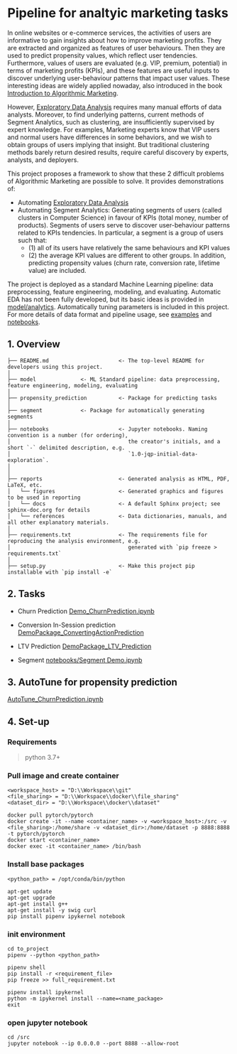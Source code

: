 # Pipeline for analtyic marketing tasks

In online websites or e-commerce services, the activities of users are informative to gain insights about how to improve marketing profits. They are extracted and organized as features of user behaviours. Then they are used to predict propensity values, which reflect user tendencies. Furthermore, values of users are evaluated (e.g. VIP, premium, potential) in terms of marketing profits (KPIs), and these features are useful inputs to discover underlying user-behaviour patterns that impact user values. These interesting ideas are widely applied nowaday, also introduced in the book [Introduction to Algorithmic Marketing](https://www.algorithmicmarketingbook.com). 

However, [Exploratory Data Analysis](https://en.wikipedia.org/wiki/Exploratory_data_analysis) requires many manual efforts of data analysts. Moreover, to find underlying patterns, current methods of Segment Analytics, such as clustering, are insufficiently supervised by expert knowledge. For examples, Marketing experts know that VIP users and normal users have differences in some behaviors, and we wish to obtain groups of users implying that insight. But traditional clustering methods barely return desired results, require careful discovery by experts, analysts, and deployers.

This project proposes a framework to show that these 2 difficult problems of Algorithmic Marketing are possible to solve. It provides demonstrations of: 
- Automating [Exploratory Data Analysis](https://en.wikipedia.org/wiki/Exploratory_data_analysis)
- Automating Segment Analytics: Generating segments of users (called clusters in Computer Science) in favour of KPIs (total money, number of products). Segments of users serve to discover user-behaviour patterns related to KPIs tendencies. In particular, a segment is a group of users such that: 
	- (1) all of its users have relatively the same behaviours and KPI values
	- (2) the average KPI values are different to other groups.
In addition, predicting propensity values (churn rate, conversion rate, lifetime value) are included.

The project is deployed as a standard Machine Learning pipeline: data preprocessing, feature engineering, modeling, and evaluating. Automatic EDA has not been fully developed, but its basic ideas is provided in [model/analytics](model/analytics). 
Automatically tuning parameters is included in this project. 
For more details of data format and pipeline usage, see [examples](examples) and [notebooks](notebooks).

## 1. Overview

```
├── README.md                      <- The top-level README for developers using this project.
│
├── model			   <- ML Standard pipeline: data preprocessing, feature engineering, modeling, evaluating
│
├── propensity_prediction          <- Package for predicting tasks 
│
├── segment			   <- Package for automatically generating segments 
│
├── notebooks                      <- Jupyter notebooks. Naming convention is a number (for ordering),
│                                     the creator's initials, and a short `-` delimited description, e.g.
│                                     `1.0-jqp-initial-data-exploration`.
│
│
├── reports                        <- Generated analysis as HTML, PDF, LaTeX, etc.
│   └── figures                    <- Generated graphics and figures to be used in reporting
│   └── docs                       <- A default Sphinx project; see sphinx-doc.org for details
│   └── references                 <- Data dictionaries, manuals, and all other explanatory materials.
│
├── requirements.txt               <- The requirements file for reproducing the analysis environment, e.g.
│                                     generated with `pip freeze > requirements.txt`
│
├── setup.py                       <- Make this project pip installable with `pip install -e`
```

## 2. Tasks

- Churn Prediction
[Demo_ChurnPrediction.ipynb](notebooks/Demo_ChurnPrediction_NKI.ipynb)

- Conversion In-Session prediction
[DemoPackage_ConvertingActionPrediction](notebooks/Demo_Conversion_InSession_Prediction.ipynb)

- LTV Prediction
[DemoPackage_LTV_Prediction](notebooks/Demo_LTV_Prediction.ipynb)

- Segment
[notebooks/Segment Demo.ipynb](notebooks/Segment%20Demo.ipynb)

## 3. AutoTune for propensity prediction

[AutoTune_ChurnPrediction.ipynb](notebooks/AutoTune_ChurnPrediction_pipeline.ipynb)

## 4. Set-up

### Requirements
> python 3.7+


### Pull image and create container

	<workspace_host> = "D:\\Workspace\\git"
	<file_sharing> = "D:\\Workspace\\docker\\file_sharing"
	<dataset_dir> = "D:\\Workspace\\docker\\dataset"
		
	docker pull pytorch/pytorch
	docker create -it --name <container_name> -v <workspace_host>:/src -v <file_sharing>:/home/share -v <dataset_dir>:/home/dataset -p 8888:8888 -t pytorch/pytorch
	docker start <container_name>
	docker exec -it <container_name> /bin/bash

### Install base packages
	
	<python_path> = /opt/conda/bin/python

	apt-get update
	apt-get upgrade
	apt-get install g++
	apt-get install -y swig curl
	pip install pipenv ipykernel notebook

### init environment

	cd to_project
	pipenv --python <python_path>

	pipenv shell
	pip install -r <requirement_file>
	pip freeze >> full_requirement.txt

	pipenv install ipykernel
	python -m ipykernel install --name=<name_package>
	exit

### open jupyter notebook 

	cd /src
	jupyter notebook --ip 0.0.0.0 --port 8888 --allow-root

